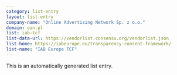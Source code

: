 ```yaml
---
category: list-entry
layout: list-entry
company-name: "Online Advertising Network Sp. z o.o."
domain: oan.pl
list: iab-tcf
list-data-url: https://vendorlist.consensu.org/vendorlist.json
list-home: https://iabeurope.eu/transparency-consent-framework/
list-name: "IAB Europe TCF"
---
```


This is an automatically generated list entry.
